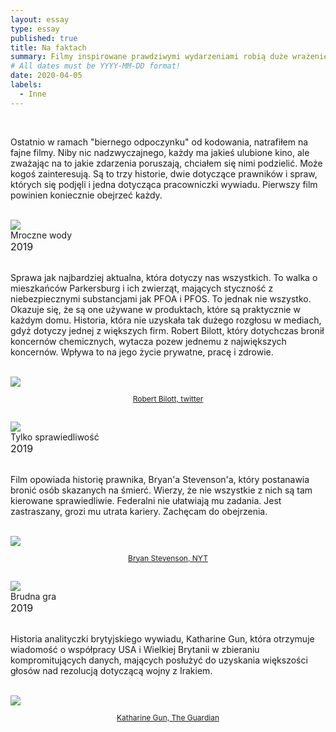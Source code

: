 ```yaml
---
layout: essay
type: essay
published: true
title: Na faktach
summary: Filmy inspirowane prawdziwymi wydarzeniami robią duże wrażenie. Nie potrzeba im "wybuchów", żeby zainteresować. Niektóre z nich są powodem do przerażenia, inne zmieniają postrzeganie świata. Trzy tytuły, które w wolnej chwili warto obejrzeć, szczególnie w czasach kwarantanny. 
# All dates must be YYYY-MM-DD format!
date: 2020-04-05
labels:
  - Inne
---
```


<br/>

<p class="justify-text stylize-text">
Ostatnio w ramach "biernego odpoczynku" od kodowania, natrafiłem na fajne filmy. Niby nic nadzwyczajnego, każdy ma jakieś ulubione kino, ale zważając na to jakie zdarzenia poruszają, chciałem się nimi podzielić. Może kogoś zainteresują. Są to trzy historie, dwie dotyczące prawników i spraw, których się podjęli i jedna dotycząca pracowniczki wywiadu. Pierwszy film powinien koniecznie obejrzeć każdy.
</p>

<br/>

<div class="ui segment">
  <img class="ui centered medium image" src="https://i111.fastpic.ru/big/2020/0320/0c/b2d9e406abac7a971d672edda074c40c.jpg">
  <div class="ui large header stylize-header">Mroczne wody<br/><span style="font-size: 16px; margin-top: 0;">2019</span></div>
  <br/>
  <p class="justify-text stylize-text">Sprawa jak najbardziej aktualna, która dotyczy nas wszystkich. To walka o mieszkańców Parkersburg i ich zwierząt, mających styczność z niebezpiecznymi substancjami jak PFOA i PFOS. To jednak nie wszystko. Okazuje się, że są one używane w produktach, które są praktycznie w każdym domu. Historia, która nie uzyskała tak dużego rozgłosu w mediach, gdyż dotyczy jednej z większych firm. Robert Bilott, który dotychczas bronił koncernów chemicznych, wytacza pozew jednemu z największych koncernów. Wpływa to na jego życie prywatne, pracę i zdrowie.</p>
  <br/>
  <img class="ui image small centered" src="https://pbs.twimg.com/profile_images/1198241495767228416/ItwqRRER_400x400.jpg">
  <br/>
  <p style="font-size: 12px; text-align: center;"><a href="https://twitter.com/robertbilott" target="_blank">Robert Bilott, twitter</a></p>
</div>

<br/>

<div class="ui segment">
  <img class="ui centered medium image" src="https://m.media-amazon.com/images/M/MV5BYmM4YzA5NjUtZGEyOS00YzllLWJmM2UtZjhhNmJhM2E1NjUxXkEyXkFqcGdeQXVyMTkxNjUyNQ@@._V1_.jpg">
  <div class="ui large header stylize-header">Tylko sprawiedliwość<br/><span style="font-size: 16px; margin-top: 0;">2019</span></div>
  <br/>
  <p class="justify-text stylize-text">Film opowiada historię prawnika, Bryan'a Stevenson'a, który postanawia bronić osób skazanych na śmierć. Wierzy, że nie wszystkie z nich są tam kierowane sprawiedliwie. Federalni nie ułatwiają mu zadania. Jest zastraszany, grozi mu utrata kariery. Zachęcam do obejrzenia. </p>
  <br/>
  <img class="ui image small centered" src="https://static01.nyt.com/images/2020/02/02/books/review/02Insidethelist/merlin_166334058_4c1eca56-7c5e-4bbd-a1e0-4b2f5988ddb7-superJumbo.jpg">
  <br/>
  <p style="font-size: 12px; text-align: center;"><a href="https://static01.nyt.com/images/2020/02/02/books/review/02Insidethelist/merlin_166334058_4c1eca56-7c5e-4bbd-a1e0-4b2f5988ddb7-superJumbo.jpg" target="_blank">Bryan Stevenson, NYT</a></p>
</div>

<br/>

<div class="ui segment">
  <img class="ui centered medium image" src="https://images-na.ssl-images-amazon.com/images/I/81LscQxQfHL._AC_SL1500_.jpg">
  <div class="ui large header stylize-header">Brudna gra<br/><span style="font-size: 16px; margin-top: 0;">2019</span></div>
  <br/>
  <p class="justify-text stylize-text">Historia analityczki brytyjskiego wywiadu, Katharine Gun, która otrzymuje wiadomość o współpracy USA i Wielkiej Brytanii w zbieraniu kompromitujących danych, mających posłużyć do uzyskania większości głosów nad rezolucją dotyczącą wojny z Irakiem.</p>
  <br/>
  <img class="ui image medium centered" src="https://i.guim.co.uk/img/media/72417d8d7d24e0d8bfea2329c3c8089212392178/0_16_2464_1478/master/2464.jpg?width=700&quality=85&auto=format&fit=max&s=f05c414a7900e2b7d281e1d83b4f7ab0">
  <br/>
  <p style="font-size: 12px; text-align: center;"><a href="https://i.guim.co.uk/img/media/72417d8d7d24e0d8bfea2329c3c8089212392178/0_16_2464_1478/master/2464.jpg?width=700&quality=85&auto=format&fit=max&s=f05c414a7900e2b7d281e1d83b4f7ab0" target="_blank">Katharine Gun, The Guardian</a></p>
</div>